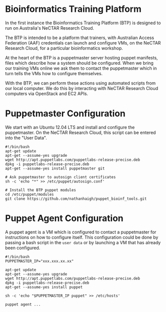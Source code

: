 Bioinformatics Training Platform
================================

In the first instance the Bioinformatics Training Platform (BTP) is designed to
run on Australia's NeCTAR Research Cloud.

The BTP is intended to be a platform that trainers, with Australian Access
Federation (AAF) credentials can launch and configure VMs, on the NeCTAR Research
Cloud, for a particular bioinformatics workshop.

At the heart of the BTP is a puppetmaster server hosting puppet manifests, files
which describe how a system should be configured. When we bring our training VMs
online we ask them to contact the puppetmaster which in turn tells the VMs how
to configure themselves.

With the BTP, we can perform these actions using automated scripts from our
local computer. We do this by interacting with NeCTAR Research Cloud computers
via OpenStack and EC2 APIs.

Puppetmaster Configuration
==========================

We start with an Ubuntu 12.04 LTS and install and configure the puppetmaster.
On the NeCTAR Research Cloud, this script can be entered into the "User Data".

    #!/bin/bash
    apt-get update
    apt-get --assume-yes upgrade
    wget http://apt.puppetlabs.com/puppetlabs-release-precise.deb
    dpkg -i puppetlabs-release-precise.deb
    apt-get --assume-yes install puppetmaster git
    
    # Ask puppetmaster to autosign client certificates
    sh -c 'echo "*" >> /etc/puppet/autosign.conf'
    
    # Install the BTP puppet modules
    cd /etc/puppet/modules
    git clone https://github.com/nathanhaigh/puppet_bioinf_tools.git  

Puppet Agent Configuration
==========================

A puppet agent is a VM which is configured to contact a puppetmaster for
instructions on how to configure itself. This configuration could be done by
passing a bash script in the ```user data``` or by launching a VM that has
already been configured.

    #!/bin/bash
    PUPPETMASTER_IP="xxx.xxx.xx.xx"
    
    apt-get update
    apt-get --assume-yes upgrade
    wget http://apt.puppetlabs.com/puppetlabs-release-precise.deb
    dpkg -i puppetlabs-release-precise.deb
    apt-get --assume-yes install puppet
    
    sh -c 'echo "$PUPPETMASTER_IP puppet" >> /etc/hosts'
   
    puppet agent ...
   

